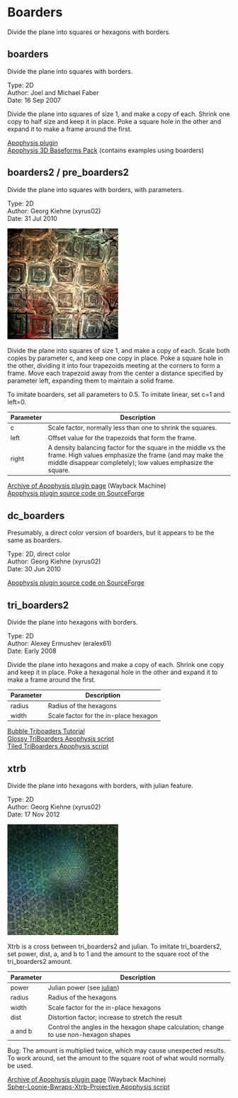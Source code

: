# Boarders
Divide the plane into squares or hexagons with borders.

## boarders
Divide the plane into squares with borders.

Type: 2D   
Author: Joel and Michael Faber   
Date: 16 Sep 2007   

Divide the plane into squares of size 1, and make a copy of each. Shrink one copy to half size and keep it in place. Poke a square hole in the other and expand it to make a frame around the first.

[Apophysis plugin](https://sourceforge.net/projects/apo-plugins/files/apo-plugins/80810/)   
[Apophysis 3D Baseforms Pack](http://tyrantwave.deviantart.com/art/Apophysis-3D-Baseforms-Pack-113871861) (contains examples using boarders)   

## boarders2 / pre_boarders2
Divide the plane into squares with borders, with parameters.

Type: 2D  
Author: Georg Kiehne (xyrus02)  
Date: 31 Jul 2010  

[![](boarders2-1.png)](boarders2-1.flame)

Divide the plane into squares of size 1, and make a copy of each. Scale both copies by parameter c, and keep one copy in place. Poke a square hole in the other, dividing it into four trapezoids meeting at the corners to form a frame. Move each trapezoid away from the center a distance specified by parameter left, expanding them to maintain a solid frame.

To imitate boarders, set all parameters to 0.5. To imitate linear, set c=1 and left=0.

| Parameter | Description |
| --- | --- |
| c | Scale factor, normally less than one to shrink the squares. |
| left | Offset value for the trapezoids that form the frame. |
| right | A density balancing factor for the square in the middle vs the frame. High values emphasize the frame (and may make the middle disappear completely); low values emphasize the square. |

[Archive of Apophysis plugin page](https://web.archive.org/web/20121117024521/https://xyrus02.deviantart.com/art/Boarders2-plugin-for-Apophysis-173427128) (Wayback Machine)   
[Apophysis plugin source code on SourceForge](https://sourceforge.net/p/apo-plugins/code/HEAD/tree/personal/georgkiehne/)   

## dc_boarders
Presumably, a direct color version of boarders, but it appears to be the same as boarders.

Type: 2D, direct color  
Author: Georg Kiehne (xyrus02)  
Date: 30 Jun 2010  

[Apophysis plugin source code on SourceForge](https://sourceforge.net/p/apo-plugins/code/HEAD/tree/personal/georgkiehne/)   

## tri_boarders2
Divide the plane into hexagons with borders.

Type: 2D  
Author: Alexey Ermushev (eralex61)  
Date: Early 2008  

Divide the plane into hexagons and make a copy of each. Shrink one copy and keep it in place. Poke a hexagonal hole in the other and expand it to make a frame around the first.

| Parameter | Description |
| --- | --- |
| radius | Radius of the hexagons  |
| width | Scale factor for the in-place hexagon |

[Bubble Triboaders Tutorial](http://nightmares06.deviantart.com/art/Bubble-Triboarders-Tutorial-99317545)   
[Glossy TriBoarders Apophysis script](https://www.deviantart.com/djeaton3162/art/Glossy-TriBoarders-Script-76820857)   
[Tiled TriBoarders Apophysis script](https://www.deviantart.com/djeaton3162/art/Tiled-Tri-Boarders-Script-76868935)   

## xtrb
Divide the plane into hexagons with borders, with julian feature.

Type: 2D  
Author: Georg Kiehne (xyrus02)  
Date: 17 Nov 2012  

[![](xtrb-1.png)](xtrb-1.flame)

Xtrb is a cross between tri_boarders2 and julian. To imitate tri_boarders2, set power, dist, a, and b to 1 and the amount to the square root of the tri_boarders2 amount.

| Parameter | Description |
| --- | --- |
| power | Julian power (see [julian](../julia/julia.md#julian)) |
| radius | Radius of the hexagons |
| width | Scale factor for the in-place hexagons |
| dist | Distortion factor; increase to stretch the result |
| a and b | Control the angles in the hexagon shape calculation; change to use non-hexagon shapes  |

Bug: The amount is multiplied twice, which may cause unexpected results. To work around, set the amount to the square root of what would normally be used.

[Archive of Apophysis plugin page](https://web.archive.org/web/20101229055751/http://xyrus02.deviantart.com/art/XTrb-Plugin-for-Apophysis-136800563?q=gallery%3AXyrus02%2F2799816&qo=25) (Wayback Machine)   
[Spher-Loonie-Bwraps-Xtrb-Projective Apophysis script](https://www.deviantart.com/bpclarke/art/BC-BDs-Spher-Loonie-Bwraps-Xtrb-Projective-Batch-2-310446818)   
